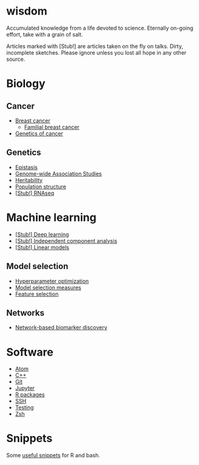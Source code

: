 # wisdom

Accumulated knowledge from a life devoted to science. Eternally on-going effort, take with a grain of salt.

Articles marked with \[Stub!\] are articles taken on the fly on talks. Dirty, incomplete sketches. Please ignore unless you lost all hope in any other source.

# Biology

## Cancer

* [Breast cancer](notes/bio/brca.md)
  * [Familial breast cancer](notes/bio/familial_brca.md)
* [Genetics of cancer](notes/bio/cancer_genetics.md)

## Genetics

* [Epistasis](notes/bio/epistasis.md)
* [Genome-wide Association Studies](notes/bio/gwas.md)
* [Heritability](notes/bio/heritability.md)
* [Population structure](notes/bio/population_structure.md)
* [\[Stub!\] RNAseq](notes/bio/rnaseq.md)

# Machine learning

* [\[Stub!\] Deep learning](notes/machine_learning/deep_learning.md)
* [\[Stub!\] Independent component analysis](notes/data_analysis/independent_component_analysis.md)
* [\[Stub!\] Linear models](notes/machine_learning/linear_models.md)

## Model selection

* [Hyperparameter optimization](notes/machine_learning/hyperparameter_optimization.md)
* [Model selection measures](notes/machine_learning/model_selection_measures.md)
* [Feature selection](notes/machine_learning/feature_selection.md)

## Networks

* [Network-based biomarker discovery](notes/machine_learning/network_biomarker_discovery.md)

# Software

* [Atom](notes/software/atom.md)
* [C++](notes/software/cpp.md)
* [Git](notes/software/git.md)
* [Jupyter](notes/software/jupyter.md)
* [R packages](notes/software/rpackages.md)
* [SSH](notes/software/ssh.md)
* [Testing](notes/software/testing.md)
* [Zsh](notes/software/zsh.md)

# Snippets

Some [useful snippets](https://github.com/hclimente/wisdom/tree/master/code) for R and bash.
